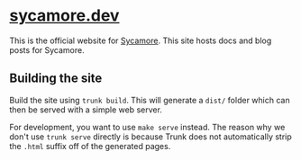 # [sycamore.dev](https://sycamore.dev)

This is the official website for [Sycamore](https://github.com/sycamore-rs/sycamore). This site hosts docs and blog posts for Sycamore.

## Building the site

Build the site using `trunk build`. This will generate a `dist/` folder which can then be served with a simple web server.

For development, you want to use `make serve` instead. The reason why we don't use `trunk serve` directly is because Trunk does not automatically strip the `.html` suffix off of the generated pages.
